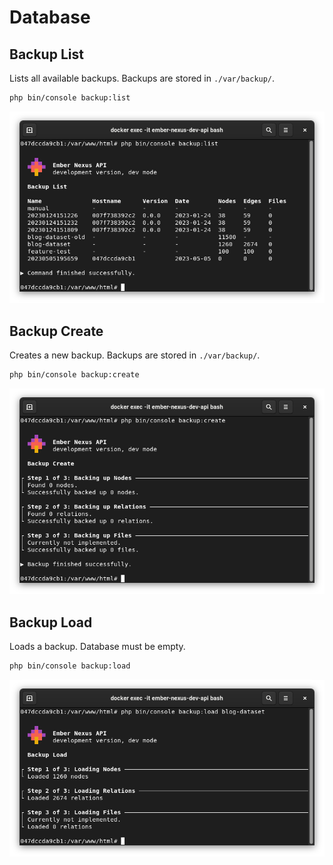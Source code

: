 # Database

## Backup List

Lists all available backups. Backups are stored in `./var/backup/`.

```bash
php bin/console backup:list
```

![Screenshot of a terminal running the backup:list command](../assets/command-backup-list.png)

## Backup Create

Creates a new backup. Backups are stored in `./var/backup/`.

```bash
php bin/console backup:create
```

![Screenshot of a terminal running the backup:create command](../assets/command-backup-create.png)

## Backup Load

Loads a backup. Database must be empty.

```bash
php bin/console backup:load
```

![Screenshot of a terminal running the backup:load command](../assets/command-backup-load.png)
